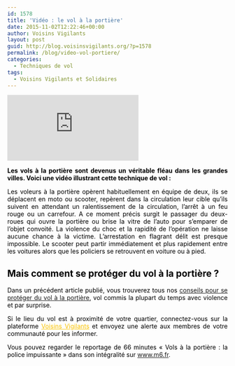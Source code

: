 ```yaml
---
id: 1578
title: 'Vidéo : le vol à la portière'
date: 2015-11-02T12:22:46+00:00
author: Voisins Vigilants
layout: post
guid: http://blog.voisinsvigilants.org/?p=1578
permalink: /blog/video-vol-portiere/
categories:
  - Techniques de vol
tags:
  - Voisins Vigilants et Solidaires
---
```

<div class="videocontent">
<iframe class="iframe-video" src="https://www.youtube.com/embed/LRwEUbW5ZxQ" frameborder="0" allow="accelerometer; autoplay; encrypted-media; gyroscope; picture-in-picture" allowfullscreen></iframe>
</div>

<p style="text-align: justify;">
  <strong style="color: #000000;">Les vols à la portière sont devenus un véritable fléau dans les grandes villes. Voici une vidéo illustrant cette technique de vol :</strong><strong style="color: #000000;"> </strong>
</p>



<p style="text-align: justify;">
  <span style="color: #000000;">Les voleurs à la portière opèrent habituellement en équipe de deux, ils se déplacent en moto ou scooter, repèrent dans la circulation leur cible qu’ils suivent en attendant un ralentissement de la circulation, l’arrêt à un feu rouge ou un carrefour. A ce moment précis surgit le passager du deux-roues qui ouvre la portière ou brise la vitre de l’auto pour s’emparer de l’objet convoité. La violence du choc et la rapidité de l’opération ne laisse aucune chance à la victime. L&rsquo;arrestation en flagrant délit est presque impossible. Le scooter peut partir immédiatement et plus rapidement entre les voitures alors que les policiers se retrouvent en voiture ou à pied.</span>
</p>

<h2 style="text-align: justify;">
  <span style="color: #000000;">Mais comment se protéger du vol à la portière ?</span>
</h2>

<p style="text-align: justify;">
  <span style="color: #000000;">Dans un précédent article publié, vous trouverez tous nos <a href="http://blog.voisinsvigilants.org/securite/2015/09/07/comment-se-proteger-du-vol-portiere/">conseils pour se protéger du vol à la portière</a>, vol commis la plupart du temps avec violence et par surprise.</span>
</p>

<p style="text-align: justify;">
  <span style="color: #000000;">Si le lieu du vol est à proximité de votre quartier, connectez-vous sur la plateforme </span><a style="color: #fbc400;" href="http://www.voisinsvigilants.org/">Voisins Vigilants</a><span style="color: #000000;"> et envoyez une alerte aux membres de votre communauté pour les informer.</span>
</p>

<p style="text-align: justify;">
  <span style="color: #000000;">Vous pouvez regarder le reportage de 66 minutes &laquo;&nbsp;Vols à la portière : la police impuissante&nbsp;&raquo; dans son intégralité sur</span> <a href="http://www.m6.fr/emission-66_minutes/videos/11252069-vols_a_la_portiere_la_police_impuissante.html">www.m6.fr</a>.
</p>
